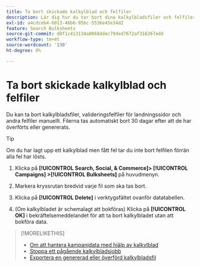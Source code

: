 ```yaml
---
title: Ta bort skickade kalkylblad och felfiler
description: Lär dig hur du tar bort dina kalkylbladsfiler och felfiler.
exl-id: a4cdceb4-6013-46b6-95bc-5536e45e34d2
feature: Search Bulksheets
source-git-commit: d0f1c413134a0868ddec79ded7672af316267edd
workflow-type: tm+mt
source-wordcount: '130'
ht-degree: 0%

---
```


# Ta bort skickade kalkylblad och felfiler

Du kan ta bort kalkylbladsfiler, valideringsfelfiler för landningssidor och andra felfiler manuellt. Filerna tas automatiskt bort 30 dagar efter att de har överförts eller genererats.

>[!TIP]
>
>Om du har lagt upp ett kalkylblad men fått fel tar du inte bort felfilen förrän alla fel har lösts.

1. Klicka på **[!UICONTROL Search, Social, & Commerce]> [!UICONTROL Campaigns] >[!UICONTROL Bulksheets]** på huvudmenyn.

1. Markera kryssrutan bredvid varje fil som ska tas bort.

1. Klicka på **[!UICONTROL Delete]** i verktygsfältet ovanför datatabellen.

1. (Om kalkylbladet är schemalagt att bokföras) Klicka på **[!UICONTROL OK]** i bekräftelsemeddelandet för att ta bort kalkylbladet utan att bokföra data.

>[!MORELIKETHIS]
>
>* [Om att hantera kampanjdata med hjälp av kalkylblad](bulksheet-about.md)
>* [Stoppa ett pågående kalkylbladsjobb](bulksheet-stop-job.md)
>* [Exportera en genererad eller överförd kalkylbladsfil](bulksheet-export.md)
